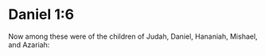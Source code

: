 # Daniel 1:6

Now among these were of the children of Judah, Daniel, Hananiah, Mishael, and Azariah: